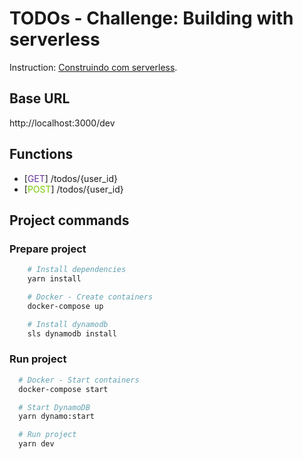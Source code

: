 # TODOs - Challenge: Building with serverless

Instruction: [Construindo com serverless](https://www.notion.so/Desafio-01-Construindo-com-serverless-1fdde2c717a94f7aa077e746cb077bec).

## Base URL
http://localhost:3000/dev

## Functions

* [<span style="color:#663399">GET</span>] /todos/{user_id}
* [<span style="color:#79c900">POST</span>] /todos/{user_id}

## Project commands
### Prepare project

```bash
    # Install dependencies
    yarn install

    # Docker - Create containers
    docker-compose up

    # Install dynamodb
    sls dynamodb install
```

### Run project

```bash
  # Docker - Start containers
  docker-compose start

  # Start DynamoDB
  yarn dynamo:start

  # Run project
  yarn dev
```
